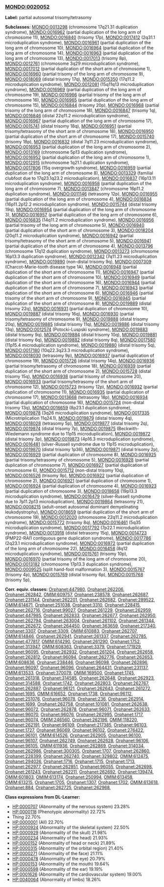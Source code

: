 
### [MONDO:0020052](http://purl.obolibrary.org/obo/MONDO_0020052)
**Label:** partial autosomal trisomy/tetrasomy

**Subclasses:** [MONDO:0013298](http://purl.obolibrary.org/obo/MONDO_0013298) (chromosome 17q21.31 duplication syndrome), [MONDO:0016962](http://purl.obolibrary.org/obo/MONDO_0016962) (partial duplication of the long arm of chromosome 11), [MONDO:0016840](http://purl.obolibrary.org/obo/MONDO_0016840) (trisomy 17p), [MONDO:0017412](http://purl.obolibrary.org/obo/MONDO_0017412) (2q31.1 microduplication syndrome), [MONDO:0016961](http://purl.obolibrary.org/obo/MONDO_0016961) (partial duplication of the long arm of chromosome 10), [MONDO:0016964](http://purl.obolibrary.org/obo/MONDO_0016964) (partial duplication of the long arm of chromosome 14), [MONDO:0016963](http://purl.obolibrary.org/obo/MONDO_0016963) (partial duplication of the long arm of chromosome 13), [MONDO:0017013](http://purl.obolibrary.org/obo/MONDO_0017013) (trisomy 8p), [MONDO:0012761](http://purl.obolibrary.org/obo/MONDO_0012761) (chromosome 3q29 microduplication syndrome), [MONDO:0017012](http://purl.obolibrary.org/obo/MONDO_0017012) (partial duplication of the short arm of chromosome 1), [MONDO:0016960](http://purl.obolibrary.org/obo/MONDO_0016960) (partial trisomy of the long arm of chromosome 9), [MONDO:0018069](http://purl.obolibrary.org/obo/MONDO_0018069) (distal trisomy 17q), [MONDO:0015350](http://purl.obolibrary.org/obo/MONDO_0015350) (17q11.2 microduplication syndrome), [MONDO:0012081](http://purl.obolibrary.org/obo/MONDO_0012081) (15q11q13 microduplication syndrome), [MONDO:0016969](http://purl.obolibrary.org/obo/MONDO_0016969) (partial duplication of the long arm of chromosome 19), [MONDO:0016966](http://purl.obolibrary.org/obo/MONDO_0016966) (partial trisomy of the long arm of chromosome 16), [MONDO:0016965](http://purl.obolibrary.org/obo/MONDO_0016965) (partial duplication of the long arm of chromosome 15), [MONDO:0016844](http://purl.obolibrary.org/obo/MONDO_0016844) (trisomy 20p), [MONDO:0016968](http://purl.obolibrary.org/obo/MONDO_0016968) (partial trisomy of the long arm of chromosome 18), [MONDO:0016847](http://purl.obolibrary.org/obo/MONDO_0016847) (trisomy 1q), [MONDO:0016846](http://purl.obolibrary.org/obo/MONDO_0016846) (distal 22q11.2 microduplication syndrome), [MONDO:0016967](http://purl.obolibrary.org/obo/MONDO_0016967) (partial duplication of the long arm of chromosome 17), [MONDO:0015741](http://purl.obolibrary.org/obo/MONDO_0015741) (distal trisomy 18q), [MONDO:0016951](http://purl.obolibrary.org/obo/MONDO_0016951) (partial trisomy/tetrasomy of the short arm of chromosome 18), [MONDO:0016950](http://purl.obolibrary.org/obo/MONDO_0016950) (partial duplication of the short arm of chromosome 17), [MONDO:0015740](http://purl.obolibrary.org/obo/MONDO_0015740) (trisomy 18p), [MONDO:0016832](http://purl.obolibrary.org/obo/MONDO_0016832) (distal 7q11.23 microduplication syndrome), [MONDO:0016953](http://purl.obolibrary.org/obo/MONDO_0016953) (partial duplication of the long arm of chromosome 2), [MONDO:0013169](http://purl.obolibrary.org/obo/MONDO_0013169) (chromosome 5p13 duplication syndrome), [MONDO:0016952](http://purl.obolibrary.org/obo/MONDO_0016952) (partial duplication of the long arm of chromosome 1), [MONDO:0012915](http://purl.obolibrary.org/obo/MONDO_0012915) (chromosome 1q21.1 duplication syndrome), [MONDO:0017806](http://purl.obolibrary.org/obo/MONDO_0017806) (15q overgrowth syndrome), [MONDO:0016959](http://purl.obolibrary.org/obo/MONDO_0016959) (partial duplication of the long arm of chromosome 8), [MONDO:0013329](http://purl.obolibrary.org/obo/MONDO_0013329) (familial clubfoot due to 17q23.1q23.2 microduplication), [MONDO:0016837](http://purl.obolibrary.org/obo/MONDO_0016837) (16p13.11 microduplication syndrome), [MONDO:0016958](http://purl.obolibrary.org/obo/MONDO_0016958) (partial duplication of the long arm of chromosome 7), [MONDO:0013847](http://purl.obolibrary.org/obo/MONDO_0013847) (chromosome 16p11.2 duplication syndrome), [MONDO:0011146](http://purl.obolibrary.org/obo/MONDO_0011146) (tetrasomy 12p), [MONDO:0016955](http://purl.obolibrary.org/obo/MONDO_0016955) (partial duplication of the long arm of chromosome 4), [MONDO:0016834](http://purl.obolibrary.org/obo/MONDO_0016834) (16p11.2p12.2 microduplication syndrome), [MONDO:0015744](http://purl.obolibrary.org/obo/MONDO_0015744) (distal trisomy 19q), [MONDO:0016954](http://purl.obolibrary.org/obo/MONDO_0016954) (partial duplication of the long arm of chromosome 3), [MONDO:0016957](http://purl.obolibrary.org/obo/MONDO_0016957) (partial duplication of the long arm of chromosome 6), [MONDO:0016835](http://purl.obolibrary.org/obo/MONDO_0016835) (14q11.2 microduplication syndrome), [MONDO:0016956](http://purl.obolibrary.org/obo/MONDO_0016956) (partial trisomy of the long arm of chromosome 5), [MONDO:0016940](http://purl.obolibrary.org/obo/MONDO_0016940) (partial duplication of the short arm of chromosome 3), [MONDO:0018204](http://purl.obolibrary.org/obo/MONDO_0018204) (20q11.2 microduplication syndrome), [MONDO:0016942](http://purl.obolibrary.org/obo/MONDO_0016942) (partial trisomy/tetrasomy of the short arm of chromosome 5), [MONDO:0016941](http://purl.obolibrary.org/obo/MONDO_0016941) (partial duplication of the short arm of chromosome 4), [MONDO:0013796](http://purl.obolibrary.org/obo/MONDO_0013796) (chromosome 17q12 duplication syndrome), [MONDO:0013273](http://purl.obolibrary.org/obo/MONDO_0013273) (chromosome 16p13.3 duplication syndrome), [MONDO:0012342](http://purl.obolibrary.org/obo/MONDO_0012342) (7q11.23 microduplication syndrome), [MONDO:0019890](http://purl.obolibrary.org/obo/MONDO_0019890) (non-distal trisomy 9q), [MONDO:0007309](http://purl.obolibrary.org/obo/MONDO_0007309) (Charcot-Marie-tooth disease type 1A), [MONDO:0016948](http://purl.obolibrary.org/obo/MONDO_0016948) (partial duplication of the short arm of chromosome 11), [MONDO:0016947](http://purl.obolibrary.org/obo/MONDO_0016947) (partial duplication of the short arm of chromosome 10), [MONDO:0016949](http://purl.obolibrary.org/obo/MONDO_0016949) (partial duplication of the short arm of chromosome 16), [MONDO:0016944](http://purl.obolibrary.org/obo/MONDO_0016944) (partial duplication of the short arm of chromosome 7), [MONDO:0016943](http://purl.obolibrary.org/obo/MONDO_0016943) (partial duplication of the short arm of chromosome 6), [MONDO:0016946](http://purl.obolibrary.org/obo/MONDO_0016946) (partial trisomy of the short arm of chromosome 9), [MONDO:0016945](http://purl.obolibrary.org/obo/MONDO_0016945) (partial duplication of the short arm of chromosome 8), [MONDO:0019889](http://purl.obolibrary.org/obo/MONDO_0019889) (distal trisomy 22q), [MONDO:0016931](http://purl.obolibrary.org/obo/MONDO_0016931) (partial duplication of chromosome 10), [MONDO:0019887](http://purl.obolibrary.org/obo/MONDO_0019887) (distal trisomy 16q), [MONDO:0016930](http://purl.obolibrary.org/obo/MONDO_0016930) (partial trisomy/tetrasomy of chromosome 9), [MONDO:0019888](http://purl.obolibrary.org/obo/MONDO_0019888) (distal trisomy 20q), [MONDO:0019885](http://purl.obolibrary.org/obo/MONDO_0019885) (distal trisomy 11q), [MONDO:0019886](http://purl.obolibrary.org/obo/MONDO_0019886) (distal trisomy 13q), [MONDO:0012574](http://purl.obolibrary.org/obo/MONDO_0012574) (Potocki-Luspski syndrome), [MONDO:0019883](http://purl.obolibrary.org/obo/MONDO_0019883) (distal trisomy 9q), [MONDO:0019884](http://purl.obolibrary.org/obo/MONDO_0019884) (distal trisomy 10q), [MONDO:0019881](http://purl.obolibrary.org/obo/MONDO_0019881) (distal trisomy 6q), [MONDO:0019882](http://purl.obolibrary.org/obo/MONDO_0019882) (distal trisomy 8q), [MONDO:0017580](http://purl.obolibrary.org/obo/MONDO_0017580) (11p15.4 microduplication syndrome), [MONDO:0019880](http://purl.obolibrary.org/obo/MONDO_0019880) (distal trisomy 5q), [MONDO:0017180](http://purl.obolibrary.org/obo/MONDO_0017180) (10q22.3q23.3 microduplication syndrome), [MONDO:0018030](http://purl.obolibrary.org/obo/MONDO_0018030) (tetrasomy 9p), [MONDO:0016937](http://purl.obolibrary.org/obo/MONDO_0016937) (partial duplication of chromosome 19), [MONDO:0015726](http://purl.obolibrary.org/obo/MONDO_0015726) (distal trisomy 14q), [MONDO:0016936](http://purl.obolibrary.org/obo/MONDO_0016936) (partial trisomy/tetrasomy of chromosome 18), [MONDO:0016939](http://purl.obolibrary.org/obo/MONDO_0016939) (partial duplication of the short arm of chromosome 2), [MONDO:0015728](http://purl.obolibrary.org/obo/MONDO_0015728) (distal trisomy 15q), [MONDO:0016938](http://purl.obolibrary.org/obo/MONDO_0016938) (partial trisomy of chromosome 20), [MONDO:0016933](http://purl.obolibrary.org/obo/MONDO_0016933) (partial trisomy/tetrasomy of the short arm of chromosome 12), [MONDO:0015723](http://purl.obolibrary.org/obo/MONDO_0015723) (trisomy 12p), [MONDO:0016932](http://purl.obolibrary.org/obo/MONDO_0016932) (partial duplication of chromosome 11), [MONDO:0016935](http://purl.obolibrary.org/obo/MONDO_0016935) (partial duplication of chromosome 17), [MONDO:0013668](http://purl.obolibrary.org/obo/MONDO_0013668) (tetrasomy 18p), [MONDO:0016934](http://purl.obolibrary.org/obo/MONDO_0016934) (partial duplication of chromosome 16), [MONDO:0015724](http://purl.obolibrary.org/obo/MONDO_0015724) (non-distal trisomy 13q), [MONDO:0016659](http://purl.obolibrary.org/obo/MONDO_0016659) (8p23.1 duplication syndrome), [MONDO:0019878](http://purl.obolibrary.org/obo/MONDO_0019878) (3q26 microduplication syndrome), [MONDO:0017335](http://purl.obolibrary.org/obo/MONDO_0017335) (Microtriplication 11q24.1), [MONDO:0019879](http://purl.obolibrary.org/obo/MONDO_0019879) (distal trisomy 4q), [MONDO:0018028](http://purl.obolibrary.org/obo/MONDO_0018028) (tetrasomy 5p), [MONDO:0019877](http://purl.obolibrary.org/obo/MONDO_0019877) (distal trisomy 2q), [MONDO:0019874](http://purl.obolibrary.org/obo/MONDO_0019874) (distal trisomy 7p), [MONDO:0019875](http://purl.obolibrary.org/obo/MONDO_0019875) (Beckwith-Wiedemann syndrome due to 11p15 microduplication), [MONDO:0019872](http://purl.obolibrary.org/obo/MONDO_0019872) (distal trisomy 3p), [MONDO:0019873](http://purl.obolibrary.org/obo/MONDO_0019873) (4p16.3 microduplication syndrome), [MONDO:0016481](http://purl.obolibrary.org/obo/MONDO_0016481) (silver-Russell syndrome due to 11p15 microduplication), [MONDO:0019870](http://purl.obolibrary.org/obo/MONDO_0019870) (distal trisomy 1p36), [MONDO:0019871](http://purl.obolibrary.org/obo/MONDO_0019871) (distal trisomy 2p), [MONDO:0016929](http://purl.obolibrary.org/obo/MONDO_0016929) (partial duplication of chromosome 8), [MONDO:0016925](http://purl.obolibrary.org/obo/MONDO_0016925) (partial trisomy/tetrasomy of chromosome 5), [MONDO:0016928](http://purl.obolibrary.org/obo/MONDO_0016928) (partial duplication of chromosome 7), [MONDO:0016927](http://purl.obolibrary.org/obo/MONDO_0016927) (partial duplication of chromosome 6), [MONDO:0015712](http://purl.obolibrary.org/obo/MONDO_0015712) (non-distal trisomy 10q), [MONDO:0016526](http://purl.obolibrary.org/obo/MONDO_0016526) (trisomy 9p), [MONDO:0016922](http://purl.obolibrary.org/obo/MONDO_0016922) (partial duplication of chromosome 2), [MONDO:0016921](http://purl.obolibrary.org/obo/MONDO_0016921) (partial duplication of chromosome 1), [MONDO:0016924](http://purl.obolibrary.org/obo/MONDO_0016924) (partial duplication of chromosome 4), [MONDO:0016923](http://purl.obolibrary.org/obo/MONDO_0016923) (partial duplication of chromosome 3), [MONDO:0018658](http://purl.obolibrary.org/obo/MONDO_0018658) (19p13.3 microduplication syndrome), [MONDO:0016479](http://purl.obolibrary.org/obo/MONDO_0016479) (silver-Russell syndrome due to 7p11.2p13 microduplication), [MONDO:0019864](http://purl.obolibrary.org/obo/MONDO_0019864) (tetrasomy 21), [MONDO:0008215](http://purl.obolibrary.org/obo/MONDO_0008215) (adult-onset autosomal dominant demyelinating leukodystrophy), [MONDO:0018659](http://purl.obolibrary.org/obo/MONDO_0018659) (partial duplication of the short arm of chromosome 19), [MONDO:0012020](http://purl.obolibrary.org/obo/MONDO_0012020) (chromosome 22q11.2 microduplication syndrome), [MONDO:0015772](http://purl.obolibrary.org/obo/MONDO_0015772) (trisomy 8q), [MONDO:0016461](http://purl.obolibrary.org/obo/MONDO_0016461) (5q35 microduplication syndrome), [MONDO:0017792](http://purl.obolibrary.org/obo/MONDO_0017792) (7p22.1 microduplication syndrome), [MONDO:0013918](http://purl.obolibrary.org/obo/MONDO_0013918) (distal tetrasomy 15q), [MONDO:0014723](http://purl.obolibrary.org/obo/MONDO_0014723) (PMP22-RAI1 contiguous gene duplication syndrome), [MONDO:0017786](http://purl.obolibrary.org/obo/MONDO_0017786) (2q23.1 microduplication syndrome), [MONDO:0016972](http://purl.obolibrary.org/obo/MONDO_0016972) (partial duplication of the long arm of chromosome 22), [MONDO:0016458](http://purl.obolibrary.org/obo/MONDO_0016458) (8q12 microduplication syndrome), [MONDO:0015761](http://purl.obolibrary.org/obo/MONDO_0015761) (trisomy 10p), [MONDO:0016970](http://purl.obolibrary.org/obo/MONDO_0016970) (partial trisomy of the long arm of chromosome 20), [MONDO:0013182](http://purl.obolibrary.org/obo/MONDO_0013182) (chromosome 17p13.3 duplication syndrome), [MONDO:0009525](http://purl.obolibrary.org/obo/MONDO_0009525) (split hand-foot malformation 3), [MONDO:0015767](http://purl.obolibrary.org/obo/MONDO_0015767) (trisomy 4p), [MONDO:0015769](http://purl.obolibrary.org/obo/MONDO_0015769) (distal trisomy 6p), [MONDO:0015768](http://purl.obolibrary.org/obo/MONDO_0015768) (trisomy 5p), 

**Corr. equiv. classes:** [Orphanet:447980](http://www.orpha.net/ORDO/Orphanet_447980), [Orphanet:262206](http://www.orpha.net/ORDO/Orphanet_262206), [Orphanet:262842](http://www.orpha.net/ORDO/Orphanet_262842), [OMIM:609757](http://purl.obolibrary.org/obo/OMIM_609757), [Orphanet:238578](http://www.orpha.net/ORDO/Orphanet_238578), [Orphanet:262687](http://www.orpha.net/ORDO/Orphanet_262687), [Orphanet:231144](http://www.orpha.net/ORDO/Orphanet_231144), [Orphanet:262201](http://www.orpha.net/ORDO/Orphanet_262201), [Orphanet:262682](http://www.orpha.net/ORDO/Orphanet_262682), [Orphanet:289522](http://www.orpha.net/ORDO/Orphanet_289522), [OMIM:614671](http://purl.obolibrary.org/obo/OMIM_614671), [Orphanet:251038](http://www.orpha.net/ORDO/Orphanet_251038), [Orphanet:3310](http://www.orpha.net/ORDO/Orphanet_3310), [Orphanet:228415](http://www.orpha.net/ORDO/Orphanet_228415), [Orphanet:262716](http://www.orpha.net/ORDO/Orphanet_262716), [Orphanet:99027](http://www.orpha.net/ORDO/Orphanet_99027), [Orphanet:261229](http://www.orpha.net/ORDO/Orphanet_261229), [Orphanet:262959](http://www.orpha.net/ORDO/Orphanet_262959), [Orphanet:447985](http://www.orpha.net/ORDO/Orphanet_447985), [Orphanet:262833](http://www.orpha.net/ORDO/Orphanet_262833), [Orphanet:262677](http://www.orpha.net/ORDO/Orphanet_262677), [Orphanet:262950](http://www.orpha.net/ORDO/Orphanet_262950), [Orphanet:262794](http://www.orpha.net/ORDO/Orphanet_262794), [Orphanet:263004](http://www.orpha.net/ORDO/Orphanet_263004), [Orphanet:261102](http://www.orpha.net/ORDO/Orphanet_261102), [Orphanet:261344](http://www.orpha.net/ORDO/Orphanet_261344), [Orphanet:262672](http://www.orpha.net/ORDO/Orphanet_262672), [Orphanet:264450](http://www.orpha.net/ORDO/Orphanet_264450), [Orphanet:363659](http://www.orpha.net/ORDO/Orphanet_363659), [Orphanet:217340](http://www.orpha.net/ORDO/Orphanet_217340), [Orphanet:3307](http://www.orpha.net/ORDO/Orphanet_3307), [Orphanet:3309](http://www.orpha.net/ORDO/Orphanet_3309), [OMIM:610883](http://purl.obolibrary.org/obo/OMIM_610883), [Orphanet:262707](http://www.orpha.net/ORDO/Orphanet_262707), [OMIM:614846](http://purl.obolibrary.org/obo/OMIM_614846), [Orphanet:262941](http://www.orpha.net/ORDO/Orphanet_262941), [Orphanet:261337](http://www.orpha.net/ORDO/Orphanet_261337), [Orphanet:262785](http://www.orpha.net/ORDO/Orphanet_262785), [Orphanet:477817](http://www.orpha.net/ORDO/Orphanet_477817), [OMIM:614290](http://purl.obolibrary.org/obo/OMIM_614290), [Orphanet:261290](http://www.orpha.net/ORDO/Orphanet_261290), [Orphanet:1752](http://www.orpha.net/ORDO/Orphanet_1752), [Orphanet:313947](http://www.orpha.net/ORDO/Orphanet_313947), [OMIM:608363](http://purl.obolibrary.org/obo/OMIM_608363), [Orphanet:3379](http://www.orpha.net/ORDO/Orphanet_3379), [Orphanet:171929](http://www.orpha.net/ORDO/Orphanet_171929), [Orphanet:96095](http://www.orpha.net/ORDO/Orphanet_96095), [Orphanet:262932](http://www.orpha.net/ORDO/Orphanet_262932), [Orphanet:261204](http://www.orpha.net/ORDO/Orphanet_261204), [Orphanet:262658](http://www.orpha.net/ORDO/Orphanet_262658), [Orphanet:262812](http://www.orpha.net/ORDO/Orphanet_262812), [Orphanet:96094](http://www.orpha.net/ORDO/Orphanet_96094), [Orphanet:262776](http://www.orpha.net/ORDO/Orphanet_262776), [Orphanet:262653](http://www.orpha.net/ORDO/Orphanet_262653), [OMIM:608636](http://purl.obolibrary.org/obo/OMIM_608636), [Orphanet:238446](http://www.orpha.net/ORDO/Orphanet_238446), [Orphanet:96098](http://www.orpha.net/ORDO/Orphanet_96098), [Orphanet:262896](http://www.orpha.net/ORDO/Orphanet_262896), [Orphanet:96097](http://www.orpha.net/ORDO/Orphanet_96097), [Orphanet:96096](http://www.orpha.net/ORDO/Orphanet_96096), [Orphanet:264431](http://www.orpha.net/ORDO/Orphanet_264431), [Orphanet:231137](http://www.orpha.net/ORDO/Orphanet_231137), [OMIM:613533](http://purl.obolibrary.org/obo/OMIM_613533), [Orphanet:370079](http://www.orpha.net/ORDO/Orphanet_370079), [OMIM:169500](http://purl.obolibrary.org/obo/OMIM_169500), [Orphanet:1745](http://www.orpha.net/ORDO/Orphanet_1745), [Orphanet:261318](http://www.orpha.net/ORDO/Orphanet_261318), [Orphanet:314585](http://www.orpha.net/ORDO/Orphanet_314585), [Orphanet:262648](http://www.orpha.net/ORDO/Orphanet_262648), [Orphanet:262923](http://www.orpha.net/ORDO/Orphanet_262923), [Orphanet:314588](http://www.orpha.net/ORDO/Orphanet_314588), [Orphanet:1742](http://www.orpha.net/ORDO/Orphanet_1742), [Orphanet:262803](http://www.orpha.net/ORDO/Orphanet_262803), [Orphanet:262767](http://www.orpha.net/ORDO/Orphanet_262767), [Orphanet:262887](http://www.orpha.net/ORDO/Orphanet_262887), [Orphanet:96121](http://www.orpha.net/ORDO/Orphanet_96121), [Orphanet:262643](http://www.orpha.net/ORDO/Orphanet_262643), [Orphanet:261272](http://www.orpha.net/ORDO/Orphanet_261272), [Orphanet:1695](http://www.orpha.net/ORDO/Orphanet_1695), [OMIM:616652](http://purl.obolibrary.org/obo/OMIM_616652), [Orphanet:1738](http://www.orpha.net/ORDO/Orphanet_1738), [Orphanet:96112](http://www.orpha.net/ORDO/Orphanet_96112), [Orphanet:251076](http://www.orpha.net/ORDO/Orphanet_251076), [Orphanet:96078](http://www.orpha.net/ORDO/Orphanet_96078), [Orphanet:236](http://www.orpha.net/ORDO/Orphanet_236), [Orphanet:262914](http://www.orpha.net/ORDO/Orphanet_262914), [Orphanet:1699](http://www.orpha.net/ORDO/Orphanet_1699), [Orphanet:262758](http://www.orpha.net/ORDO/Orphanet_262758), [Orphanet:101081](http://www.orpha.net/ORDO/Orphanet_101081), [Orphanet:262638](http://www.orpha.net/ORDO/Orphanet_262638), [Orphanet:96072](http://www.orpha.net/ORDO/Orphanet_96072), [Orphanet:262878](http://www.orpha.net/ORDO/Orphanet_262878), [Orphanet:96071](http://www.orpha.net/ORDO/Orphanet_96071), [Orphanet:262633](http://www.orpha.net/ORDO/Orphanet_262633), [Orphanet:96070](http://www.orpha.net/ORDO/Orphanet_96070), [Orphanet:96076](http://www.orpha.net/ORDO/Orphanet_96076), [Orphanet:262995](http://www.orpha.net/ORDO/Orphanet_262995), [Orphanet:1717](http://www.orpha.net/ORDO/Orphanet_1717), [Orphanet:96074](http://www.orpha.net/ORDO/Orphanet_96074), [OMIM:246560](http://purl.obolibrary.org/obo/OMIM_246560), [Orphanet:262196](http://www.orpha.net/ORDO/Orphanet_262196), [OMIM:118220](http://purl.obolibrary.org/obo/OMIM_118220), [Orphanet:262191](http://www.orpha.net/ORDO/Orphanet_262191), [Orphanet:96109](http://www.orpha.net/ORDO/Orphanet_96109), [Orphanet:217385](http://www.orpha.net/ORDO/Orphanet_217385), [Orphanet:96103](http://www.orpha.net/ORDO/Orphanet_96103), [Orphanet:1727](http://www.orpha.net/ORDO/Orphanet_1727), [Orphanet:96069](http://www.orpha.net/ORDO/Orphanet_96069), [Orphanet:96102](http://www.orpha.net/ORDO/Orphanet_96102), [Orphanet:276422](http://www.orpha.net/ORDO/Orphanet_276422), [Orphanet:96101](http://www.orpha.net/ORDO/Orphanet_96101), [OMIM:614526](http://purl.obolibrary.org/obo/OMIM_614526), [Orphanet:262905](http://www.orpha.net/ORDO/Orphanet_262905), [Orphanet:96100](http://www.orpha.net/ORDO/Orphanet_96100), [Orphanet:96107](http://www.orpha.net/ORDO/Orphanet_96107), [Orphanet:262749](http://www.orpha.net/ORDO/Orphanet_262749), [Orphanet:262628](http://www.orpha.net/ORDO/Orphanet_262628), [Orphanet:96106](http://www.orpha.net/ORDO/Orphanet_96106), [Orphanet:96105](http://www.orpha.net/ORDO/Orphanet_96105), [OMIM:611936](http://purl.obolibrary.org/obo/OMIM_611936), [Orphanet:262869](http://www.orpha.net/ORDO/Orphanet_262869), [Orphanet:314034](http://www.orpha.net/ORDO/Orphanet_314034), [Orphanet:262986](http://www.orpha.net/ORDO/Orphanet_262986), [Orphanet:300305](http://www.orpha.net/ORDO/Orphanet_300305), [Orphanet:1707](http://www.orpha.net/ORDO/Orphanet_1707), [Orphanet:262860](http://www.orpha.net/ORDO/Orphanet_262860), [Orphanet:228399](http://www.orpha.net/ORDO/Orphanet_228399), [Orphanet:262740](http://www.orpha.net/ORDO/Orphanet_262740), [Orphanet:329802](http://www.orpha.net/ORDO/Orphanet_329802), [OMIM:612475](http://purl.obolibrary.org/obo/OMIM_612475), [Orphanet:294026](http://www.orpha.net/ORDO/Orphanet_294026), [Orphanet:1716](http://www.orpha.net/ORDO/Orphanet_1716), [Orphanet:1715](http://www.orpha.net/ORDO/Orphanet_1715), [Orphanet:1713](http://www.orpha.net/ORDO/Orphanet_1713), [Orphanet:262977](http://www.orpha.net/ORDO/Orphanet_262977), [Orphanet:262851](http://www.orpha.net/ORDO/Orphanet_262851), [Orphanet:96055](http://www.orpha.net/ORDO/Orphanet_96055), [Orphanet:262698](http://www.orpha.net/ORDO/Orphanet_262698), [Orphanet:261243](http://www.orpha.net/ORDO/Orphanet_261243), [Orphanet:262211](http://www.orpha.net/ORDO/Orphanet_262211), [Orphanet:262692](http://www.orpha.net/ORDO/Orphanet_262692), [Orphanet:139474](http://www.orpha.net/ORDO/Orphanet_139474), [OMIM:601803](http://purl.obolibrary.org/obo/OMIM_601803), [OMIM:613174](http://purl.obolibrary.org/obo/OMIM_613174), [Orphanet:250994](http://www.orpha.net/ORDO/Orphanet_250994), [OMIM:613458](http://purl.obolibrary.org/obo/OMIM_613458), [OMIM:613215](http://purl.obolibrary.org/obo/OMIM_613215), [Orphanet:1705](http://www.orpha.net/ORDO/Orphanet_1705), [Orphanet:1307](http://www.orpha.net/ORDO/Orphanet_1307), [Orphanet:1702](http://www.orpha.net/ORDO/Orphanet_1702), [OMIM:613618](http://purl.obolibrary.org/obo/OMIM_613618), [Orphanet:884](http://www.orpha.net/ORDO/Orphanet_884), [Orphanet:262725](http://www.orpha.net/ORDO/Orphanet_262725), [Orphanet:262968](http://www.orpha.net/ORDO/Orphanet_262968), 

**Class expressions from DL-Learner:**

- [HP:0000707](http://purl.obolibrary.org/obo/HP_0000707) (Abnormality of the nervous system) 23.28%
- [HP:0000118](http://purl.obolibrary.org/obo/HP_0000118) (Phenotypic abnormality) 22.72%
- Thing 22.70%
- [HP:0000001](http://purl.obolibrary.org/obo/HP_0000001) (All) 22.70%
- [HP:0000924](http://purl.obolibrary.org/obo/HP_0000924) (Abnormality of the skeletal system) 22.50%
- [HP:0000929](http://purl.obolibrary.org/obo/HP_0000929) (Abnormality of the skull) 21.98%
- [HP:0000234](http://purl.obolibrary.org/obo/HP_0000234) (Abnormality of the head) 21.93%
- [HP:0000152](http://purl.obolibrary.org/obo/HP_0000152) (Abnormality of head or neck) 21.89%
- [HP:0000315](http://purl.obolibrary.org/obo/HP_0000315) (Abnormality of the orbital region) 21.40%
- [HP:0000271](http://purl.obolibrary.org/obo/HP_0000271) (Abnormality of the face) 21.11%
- [HP:0000478](http://purl.obolibrary.org/obo/HP_0000478) (Abnormality of the eye) 20.79%
- [HP:0000153](http://purl.obolibrary.org/obo/HP_0000153) (Abnormality of the mouth) 19.64%
- [HP:0000598](http://purl.obolibrary.org/obo/HP_0000598) (Abnormality of the ear) 19.19%
- [HP:0001626](http://purl.obolibrary.org/obo/HP_0001626) (Abnormality of the cardiovascular system) 19.00%
- [HP:0040064](http://purl.obolibrary.org/obo/HP_0040064) (Abnormality of limbs) 18.26%


